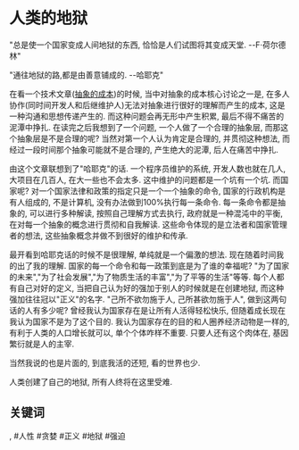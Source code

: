 # 人类的地狱

"总是使一个国家变成人间地狱的东西, 恰恰是人们试图将其变成天堂. --F·荷尔德林"

"通往地狱的路,都是由善意铺成的. --哈耶克"

在看一个技术文章([抽象的成本](/developer/2020/03/抽象的代价.md))的时候, 当中对抽象的成本核心讨论之一是, 在多人协作(同时间开发人和后继维护人)无法对抽象进行很好的理解而产生的成本, 这是一种沟通和思想传递产生的. 而这种问题会再无形中产生积累, 最后不得不痛苦的泥潭中挣扎. 在读完之后我想到了一个问题, 一个人做了一个合理的抽象层, 而那这个抽象层是不是合理的呢? 当然对第一个人认为肯定是合理的, 并贯彻这种想法, 而经过一段时间那个抽象可能就不是合理的, 产生绝大的泥潭, 后人在痛苦中挣扎.

由这个文章联想到了"哈耶克"的话. 一个程序员维护的系统, 开发人数也就在几人, 大项目在几百人, 在大一些也不会太多. 这中维护的问题都是一个坑有一个坑. 而国家呢? 对一个国家法律和政策的指定只是一个一个抽象的命令, 国家的行政机构是有人组成的, 不是计算机, 没有办法做到100%执行每一条命令. 每一条命令都是抽象的, 可以进行多种解读, 按照自己理解方式去执行, 政府就是一种混沌中的平衡, 在对每一个抽象的概念进行贯彻和自我解读. 这些命令体现的是立法者和国家管理者的想法, 这些抽象概念并做不到很好的维护和传承.

最开看到哈耶克话的时候不是很理解, 单纯就是一个偏激的想法. 现在随着时间我的出了我的理解. 国家的每一个命令和每一政策到底是为了谁的幸福呢? "为了国家的未来","为了社会发展","为了物质生活的丰富","为了平等的生活"等等. 每个人都有自己对好的定义, 当把自己认为好的强加于别人的时候就是在创建地狱, 而这种强加往往冠以"正义"的名字. "己所不欲勿施于人, 己所甚欲勿施于人", 做到这两句话的人有多少呢? 曾经我认为国家存在是让所有人活得轻松快乐, 但随着成长现在我认为国家不是为了这个目的. 我认为国家存在的目的和人圈养经济动物是一样的, 有利于人类的人口增长就可以, 单个个体咋样不重要. 只要人还有这个肉体在, 基因繁衍就是人的主宰.

当然我说的也是片面的, 到底我活的还短, 看的世界也少.

人类创建了自己的地狱, 所有人终将在这里受难.

## 关键词
, #人性 #贪婪 #正义 #地狱 #强迫
